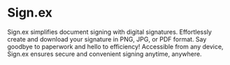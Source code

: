 # Sign.ex
Sign.ex simplifies document signing with digital signatures. Effortlessly create and download your signature in PNG, JPG, or PDF format. Say goodbye to paperwork and hello to efficiency! Accessible from any device, Sign.ex ensures secure and convenient signing anytime, anywhere.

